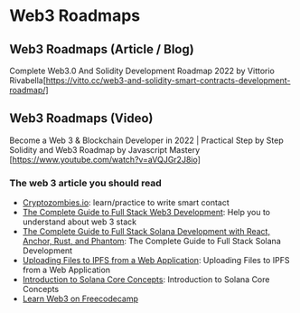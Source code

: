 # Web3 Roadmaps

## Web3 Roadmaps (Article / Blog)

Complete Web3.0 And Solidity Development Roadmap 2022 by Vittorio Rivabella[https://vitto.cc/web3-and-solidity-smart-contracts-development-roadmap/]

## Web3 Roadmaps (Video)

Become a Web 3 & Blockchain Developer in 2022 | Practical Step by Step Solidity and Web3 Roadmap by Javascript Mastery [https://www.youtube.com/watch?v=aVQJGr2J8io]

### The web 3 article you should read

- [Cryptozombies.io](https://cryptozombies.io/): learn/practice to write smart contact
- [The Complete Guide to Full Stack Web3 Development](https://dev.to/edge-and-node/the-complete-guide-to-full-stack-web3-development-4g74): Help you to understand about web 3 stack
- [The Complete Guide to Full Stack Solana Development with React, Anchor, Rust, and Phantom](https://dev.to/edge-and-node/the-complete-guide-to-full-stack-solana-development-with-react-anchor-rust-and-phantom-3291): The Complete Guide to Full Stack Solana Development
- [Uploading Files to IPFS from a Web Application](https://dev.to/edge-and-node/uploading-files-to-ipfs-from-a-web-application-50a): Uploading Files to IPFS from a Web Application
- [Introduction to Solana Core Concepts](https://dev.to/0xprof_lupin/introduction-to-solana-core-concepts-1ke2): Introduction to Solana Core Concepts
- [Learn Web3 on Freecodecamp](https://web3.freecodecamp.org/web3)
